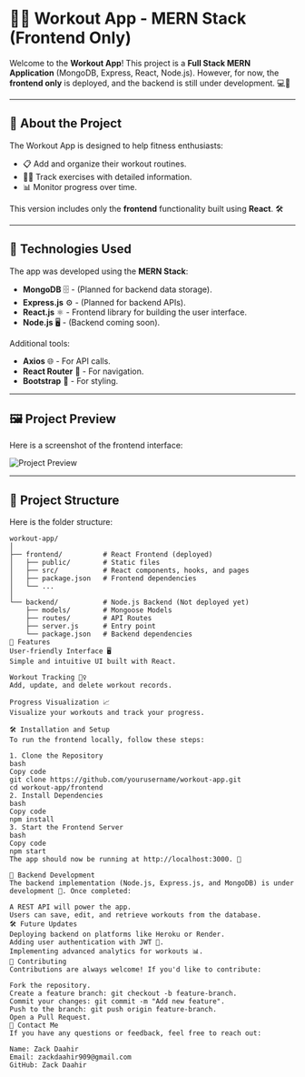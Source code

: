 # 🏋️‍♂️ Workout App - MERN Stack (Frontend Only)

Welcome to the **Workout App**! This project is a **Full Stack MERN Application** (MongoDB, Express, React, Node.js). However, for now, the **frontend only** is deployed, and the backend is still under development. 💻🚧

---

## 🚀 **About the Project**

The Workout App is designed to help fitness enthusiasts:
- 📋 Add and organize their workout routines.
- 🏃‍♀️ Track exercises with detailed information.
- 📊 Monitor progress over time.

This version includes only the **frontend** functionality built using **React**. 🛠️

---

## 🔧 **Technologies Used**

The app was developed using the **MERN Stack**:

- **MongoDB** 🗄️ - (Planned for backend data storage).
- **Express.js** ⚙️ - (Planned for backend APIs).
- **React.js** ⚛️ - Frontend library for building the user interface.
- **Node.js** 🖥️ - (Backend coming soon).

Additional tools:
- **Axios** 🌐 - For API calls.
- **React Router** 🔄 - For navigation.
- **Bootstrap** 🎨 - For styling.

---

## 🖼️ **Project Preview**

Here is a screenshot of the frontend interface:  

![Project Preview](./Screenshot%202024-12-17%20172720.png)

---

## 📂 **Project Structure**

Here is the folder structure:

```plaintext
workout-app/
│
├── frontend/          # React Frontend (deployed)
│   ├── public/        # Static files
│   ├── src/           # React components, hooks, and pages
│   ├── package.json   # Frontend dependencies
│   └── ...
│
└── backend/           # Node.js Backend (Not deployed yet)
    ├── models/        # Mongoose Models
    ├── routes/        # API Routes
    ├── server.js      # Entry point
    └── package.json   # Backend dependencies
🎉 Features
User-friendly Interface 🖥️
Simple and intuitive UI built with React.

Workout Tracking 🏋️‍♀️
Add, update, and delete workout records.

Progress Visualization 📈
Visualize your workouts and track your progress.

🛠️ Installation and Setup
To run the frontend locally, follow these steps:

1. Clone the Repository
bash
Copy code
git clone https://github.com/yourusername/workout-app.git
cd workout-app/frontend
2. Install Dependencies
bash
Copy code
npm install
3. Start the Frontend Server
bash
Copy code
npm start
The app should now be running at http://localhost:3000. 🚀

📝 Backend Development
The backend implementation (Node.js, Express.js, and MongoDB) is under development 🚧. Once completed:

A REST API will power the app.
Users can save, edit, and retrieve workouts from the database.
🛠️ Future Updates
Deploying backend on platforms like Heroku or Render.
Adding user authentication with JWT 🔐.
Implementing advanced analytics for workouts 📊.
🤝 Contributing
Contributions are always welcome! If you'd like to contribute:

Fork the repository.
Create a feature branch: git checkout -b feature-branch.
Commit your changes: git commit -m "Add new feature".
Push to the branch: git push origin feature-branch.
Open a Pull Request.
📧 Contact Me
If you have any questions or feedback, feel free to reach out:

Name: Zack Daahir
Email: zackdaahir909@gmail.com
GitHub: Zack Daahir
